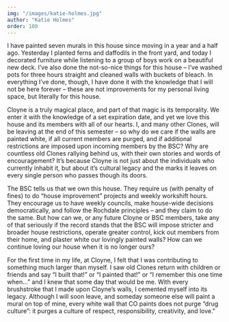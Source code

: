 ```yaml
---
img: "/images/katie-holmes.jpg"
author: "Katie Holmes"
order: 100
---
```

I have painted seven murals in this house since moving in a year and a half ago. Yesterday I planted ferns and daffodils in the front yard, and today I decorated furniture while listening to a group of boys work on a beautiful new deck. I’ve also done the not-so-nice things for this house – I’ve washed pots for three hours straight and cleaned walls with buckets of bleach. In everything I’ve done, though, I have done it with the knowledge that I will not be here forever – these are not improvements for my personal living space, but literally for this house.

Cloyne is a truly magical place, and part of that magic is its temporality. We enter it with the knowledge of a set expiration date, and yet we love this house and its members with all of our hearts. I, and many other Clones, will be leaving at the end of this semester – so why do we care if the walls are painted white, if all current members are purged, and if additional restrictions are imposed upon incoming members by the BSC? Why are countless old Clones rallying behind us, with their own stories and words of encouragement? It’s because Cloyne is not just about the individuals who currently inhabit it, but about it’s cultural legacy and the marks it leaves on every single person who passes though its doors.

The BSC tells us that we own this house. They require us (with penalty of fines) to do “house improvement” projects and weekly workshift hours. They encourage us to have weekly councils, make house-wide decisions democratically, and follow the Rochdale principles – and they claim to do the same. But how can we, or any future Cloyne or BSC members, take any of that seriously if the record stands that the BSC will impose stricter and broader house restrictions, operate greater control, kick out members from their home, and plaster white our lovingly painted walls? How can we continue loving our house when it is no longer ours?

For the first time in my life, at Cloyne, I felt that I was contributing to something much larger than myself. I saw old Clones return with children or friends and say “I built that!” or “I painted that!” or “I remember this one time when...” and I knew that some day that would be me. With every brushstroke that I made upon Cloyne’s walls, I cemented myself into its legacy. Although I will soon leave, and someday someone else will paint a mural on top of mine, every white wall that CO paints does not purge “drug culture”: it purges a culture of respect, responsibility, creativity, and love."